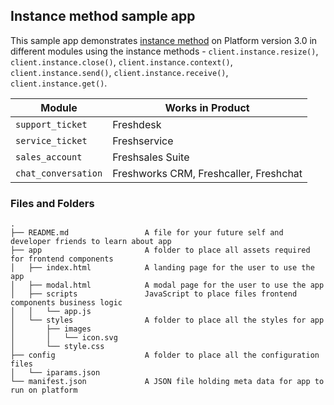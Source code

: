 ## Instance method sample app

This sample app demonstrates [instance method](https://freshworks.dev/docs/app-sdk/v3.0/support_ticket/advanced-interfaces/instance-method/) on Platform version 3.0 in different modules using the instance methods - `client.instance.resize()`, `client.instance.close()`, `client.instance.context()`, `client.instance.send()`, `client.instance.receive()`, `client.instance.get()`.

| Module | Works in Product |
| ----- | ------- |
| `support_ticket` | Freshdesk |
| `service_ticket` | Freshservice |
| `sales_account` | Freshsales Suite |
| `chat_conversation` | Freshworks CRM, Freshcaller, Freshchat |

### Files and Folders
    .
    ├── README.md                 A file for your future self and developer friends to learn about app
    ├── app                       A folder to place all assets required for frontend components
    │   ├── index.html            A landing page for the user to use the app
    │   ├── modal.html            A modal page for the user to use the app
    │   ├── scripts               JavaScript to place files frontend components business logic
    │   │   └── app.js
    │   └── styles                A folder to place all the styles for app
    │       ├── images
    │       │   └── icon.svg
    │       └── style.css
    ├── config                    A folder to place all the configuration files
    │   └── iparams.json
    └── manifest.json             A JSON file holding meta data for app to run on platform

